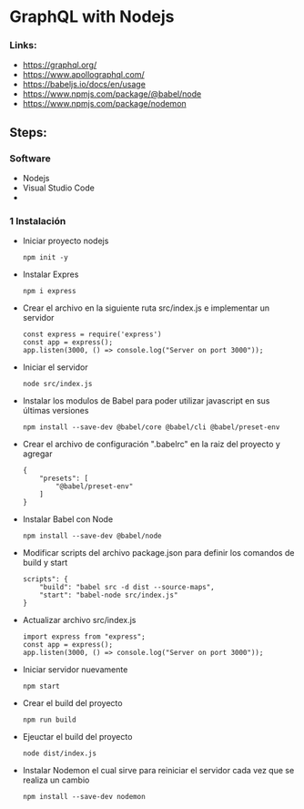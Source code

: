 # GraphQL with Nodejs

### Links:

- https://graphql.org/
- https://www.apollographql.com/
- https://babeljs.io/docs/en/usage
- https://www.npmjs.com/package/@babel/node
- https://www.npmjs.com/package/nodemon
## Steps:

### Software
- Nodejs
- Visual Studio Code
- 

### 1 Instalación 
- Iniciar proyecto nodejs
    ```
    npm init -y
    ```
- Instalar Expres
    ```
    npm i express
    ```
- Crear el archivo en la siguiente ruta src/index.js e implementar un servidor 
    ```
    const express = require('express')
    const app = express();
    app.listen(3000, () => console.log("Server on port 3000"));
    ```
- Iniciar el servidor
    ```
    node src/index.js
    ```
- Instalar los modulos de Babel para poder utilizar javascript en sus últimas versiones 
    ```
    npm install --save-dev @babel/core @babel/cli @babel/preset-env
    ```
- Crear el archivo de configuración ".babelrc" en la raiz del proyecto y agregar 
    ```
    {
        "presets": [
            "@babel/preset-env"
        ]
    }
    ```
- Instalar Babel con Node
    ```
    npm install --save-dev @babel/node
    ```
- Modificar scripts del archivo package.json para definir los comandos de build y start
    ```
    scripts": {
        "build": "babel src -d dist --source-maps",
        "start": "babel-node src/index.js"
    }
    ```
- Actualizar archivo src/index.js
    ```
    import express from "express";
    const app = express();
    app.listen(3000, () => console.log("Server on port 3000"));
    ```
- Iniciar servidor nuevamente
    ```
    npm start
    ```
- Crear el build del proyecto
    ```
    npm run build
    ```
- Ejeuctar el build del proyecto
    ```
    node dist/index.js
    ```
- Instalar Nodemon el cual sirve para reiniciar el servidor cada vez que se realiza un cambio
    ```
    npm install --save-dev nodemon
    ```





<!-- - Instalar graphql para javascript
    ```
    npm install graphql
    npm install express express-graphql graphql
    ``` -->